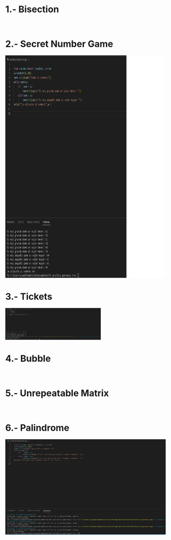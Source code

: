 
# 1.- Bisection

<img src="" width="" height=""/>

# 2.- Secret Number Game

<img src="https://github.com/UP210923/UP210923_DSA/blob/main/Works/imagenes/Numrandom.png" width="500" height="700"/>

# 3.- Tickets

<img src="https://github.com/UP210923/UP210923_DSA/blob/main/Works/imagenes/Tickets.png" width="300" height="100"/>

# 4.- Bubble

<img src="" width="" height=""/>

# 5.- Unrepeatable Matrix

<img src="" width="" height=""/>

# 6.- Palindrome

<img src="https://github.com/UP210923/UP210923_DSA/blob/main/Works/imagenes/Palindromo.png" width="600" height="300"/>
